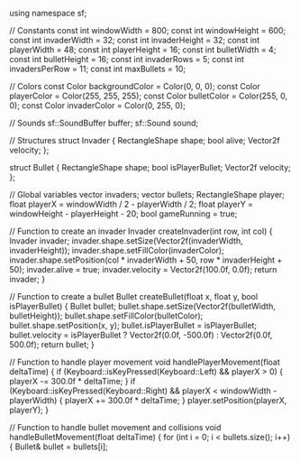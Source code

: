 
using namespace sf;

// Constants
const int windowWidth = 800;
const int windowHeight = 600;
const int invaderWidth = 32;
const int invaderHeight = 32;
const int playerWidth = 48;
const int playerHeight = 16;
const int bulletWidth = 4;
const int bulletHeight = 16;
const int invaderRows = 5;
const int invadersPerRow = 11;
const int maxBullets = 10;

// Colors
const Color backgroundColor = Color(0, 0, 0);
const Color playerColor = Color(255, 255, 255);
const Color bulletColor = Color(255, 0, 0);
const Color invaderColor = Color(0, 255, 0);

// Sounds
sf::SoundBuffer buffer;
sf::Sound sound;

// Structures
struct Invader {
    RectangleShape shape;
    bool alive;
    Vector2f velocity;
};

struct Bullet {
    RectangleShape shape;
    bool isPlayerBullet;
    Vector2f velocity;
};

// Global variables
vector<Invader> invaders;
vector<Bullet> bullets;
RectangleShape player;
float playerX = windowWidth / 2 - playerWidth / 2;
float playerY = windowHeight - playerHeight - 20;
bool gameRunning = true;

// Function to create an invader
Invader createInvader(int row, int col) {
    Invader invader;
    invader.shape.setSize(Vector2f(invaderWidth, invaderHeight));
    invader.shape.setFillColor(invaderColor);
    invader.shape.setPosition(col * invaderWidth + 50, row * invaderHeight + 50);
    invader.alive = true;
    invader.velocity = Vector2f(100.0f, 0.0f);
    return invader;
}

// Function to create a bullet
Bullet createBullet(float x, float y, bool isPlayerBullet) {
    Bullet bullet;
    bullet.shape.setSize(Vector2f(bulletWidth, bulletHeight));
    bullet.shape.setFillColor(bulletColor);
    bullet.shape.setPosition(x, y);
    bullet.isPlayerBullet = isPlayerBullet;
    bullet.velocity = isPlayerBullet ? Vector2f(0.0f, -500.0f) : Vector2f(0.0f, 500.0f);
    return bullet;
}

// Function to handle player movement
void handlePlayerMovement(float deltaTime) {
    if (Keyboard::isKeyPressed(Keyboard::Left) && playerX > 0) {
        playerX -= 300.0f * deltaTime;
    }
    if (Keyboard::isKeyPressed(Keyboard::Right) && playerX < windowWidth - playerWidth) {
        playerX += 300.0f * deltaTime;
    }
    player.setPosition(playerX, playerY);
}

// Function to handle bullet movement and collisions
void handleBulletMovement(float deltaTime) {
    for (int i = 0; i < bullets.size(); i++) {
        Bullet& bullet = bullets[i];
